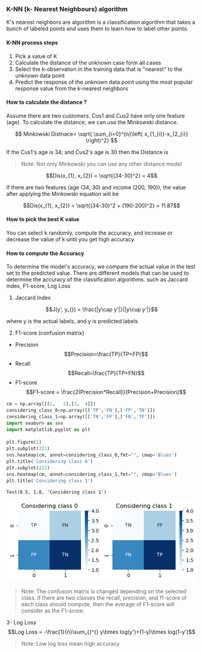 ### K-NN (k- Nearest Neighbours) algorithm

K's nearest neighbors are algorithm is a classification algorithm that takes a bunch of labeled points and uses them to learn how to label other points.

#### K-NN process steps

1. Pick a value of K
2. Calculate the distance of the unknown case form all cases
3. Select the k-observation in the training data that is "nearest" to the unknown data point
4. Predict the response of the unknown data point using the most popular response value from the k-nearest neighbors

#### How to calculate the distance ?

Assume there are two customers. Cus1 and Cus2 have only one feature (age). To calculate the distance, we can use the Minkowski distance.

$$ Minkowski Distnace=  \sqrt{ \sum_{i=0}^{n}\left( x_{1_{i}}-x_{2_{i}} \right)^2} $$

If the Cus1's age is 34; and Cus2's age is 30 then the Distance is 

> Note: Not only Minkowski you can use any other distance model 

$$Dis(x_{1}, x_{2}) = \sqrt{(34-30)^2} = 4$$

If there are two features (age (34, 30) and income (200, 190)), the value after applying the Minkowski equation will be

$$Dis(x_{1}, x_{2}) = \sqrt{(34-30)^2 + (190-200)^2} = 11.87$$

#### How to pick the best K value

You can select k randomly, compute the accuracy, and increase or decrease the value of k until you get high accuracy.

#### How to compute the Accuracy 

To determine the model's accuracy, we compare the actual value in the test set to the predicted value. There are different models that can be used to determine the accuracy of the classification algorithms. such as Jaccard index, F1-score, Log Loss

1. Jaccard Index

$$J(y', y_{}) = \frac{|y\cap y'|}{|y\cup y'|}$$

where y is the actual labels, and y is predicted labels

2. F1-score (confusion matrix)


- Precision
$$Precision=\frac{TP}{TP+FP}$$
- Recall 
$$Recall=\frac{TP}{TP+FN}$$
- F1-score
$$F1-score = \frac{2(Precision*Recall)}{Precision+Precision}$$


```python
cm = np.array([[1,   2],[3,  4]])
considering_class_0=np.array([['TP','FN'],['FP','TN']])
considering_class_1=np.array([['TN','FP'],['FN','TP']])
import seaborn as sns
import matplotlib.pyplot as plt     

plt.figure(1)
plt.subplot(221)
sns.heatmap(cm, annot=considering_class_0,fmt="", cmap='Blues')
plt.title('Considering class 0')
plt.subplot(222)
sns.heatmap(cm, annot=considering_class_1,fmt="", cmap='Blues')
plt.title('Considering class 1')
```




    Text(0.5, 1.0, 'Considering class 1')




    
![png](output_18_1.png)
    


>Note: The confusion matrix is changed depending on the selected class. if there are two classes the recall, precision, and f1-score of each class should compute, then the average of F1-score will consider as the F1-score.

3- Log Loss
$$Log Loss = -\frac{1}{n}\sum_{}^{} y\times log(y')+(1-y)\times log(1-y')$$

>Note: Low log loss mean high accuracy


